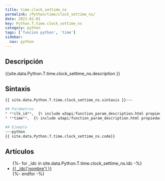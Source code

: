 ```yaml
---
title: time.clock_settime_ns
permalink: /Python/time/clock_settime_ns/
date: 2021-01-01
key: Python.T.time.clock_settime_ns
category: python
tags: ['funcion python', 'time']
sidebar: 
  nav: python
---
```


## Descripción
{{site.data.Python.T.time.clock_settime_ns.description }}

## Sintaxis
~~~python
{{ site.data.Python.T.time.clock_settime_ns.sintaxis }}~~~

## Parámetros
* **clk_id**,  {% include w3api/function_param_description.html propiedad=site.data.Python.T.time.clock_settime_ns valor="clk_id" %}
* **time**,  {% include w3api/function_param_description.html propiedad=site.data.Python.T.time.clock_settime_ns valor="time" %}

## Ejemplo
~~~python
{{ site.data.Python.T.time.clock_settime_ns.code}}
~~~

## Artículos
<ul>
{%- for _ldc in site.data.Python.T.time.clock_settime_ns.ldc -%}
   <li>
       <a href="{{_ldc['url'] }}">{{ _ldc['nombre'] }}</a>
   </li>
{%- endfor -%}
</ul>
